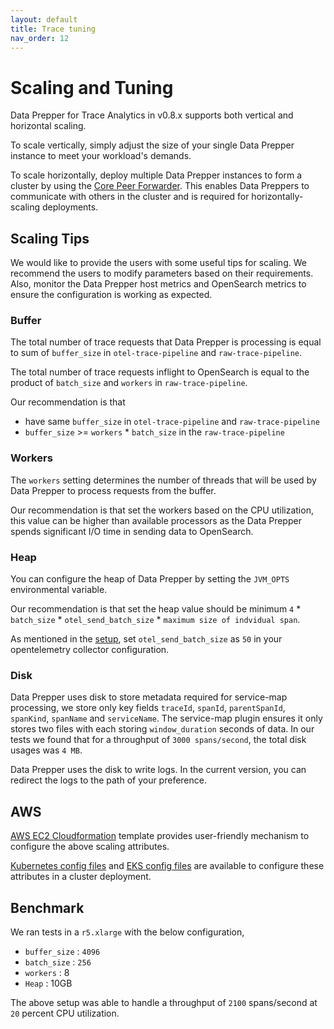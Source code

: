 ```yaml
---
layout: default
title: Trace tuning
nav_order: 12
---
```


# Scaling and Tuning

Data Prepper for Trace Analytics in v0.8.x supports both vertical and horizontal scaling. 

To scale vertically, simply adjust the size of your single Data Prepper instance to meet your workload's demands. 

To scale horizontally, deploy multiple Data Prepper instances to form a cluster by using the [Core Peer Forwarder](https://github.com/opensearch-project/data-prepper/blob/main/docs/peer_forwarder.md). This enables Data Preppers to communicate with others in the cluster and is required for horizontally-scaling deployments.

## Scaling Tips

We would like to provide the users with some useful tips for scaling. We recommend the users to modify parameters based on their requirements. Also, monitor the Data Prepper host metrics and OpenSearch metrics to ensure the configuration is working as expected.

### Buffer

The total number of trace requests that Data Prepper is processing is equal to sum of `buffer_size` in `otel-trace-pipeline` and `raw-trace-pipeline`. 

The total number of trace requests inflight to OpenSearch is equal to the product of `batch_size` and `workers` in `raw-trace-pipeline`.

Our recommendation is that
 * have same `buffer_size` in `otel-trace-pipeline` and `raw-trace-pipeline`
 * `buffer_size` >= `workers` * `batch_size` in the `raw-trace-pipeline`
 

### Workers

The `workers` setting determines the number of threads that will be used by Data Prepper to process requests from the buffer. 

Our recommendation is that set the workers based on the CPU utilization, this value can be higher than available processors as the Data Prepper spends significant I/O time in sending data to OpenSearch.

### Heap

You can configure the heap of Data Prepper by setting the `JVM_OPTS` environmental variable. 

Our recommendation is that set the heap value should be minimum `4` * `batch_size` * `otel_send_batch_size` * `maximum size of indvidual span`.

As mentioned in the [setup](trace_setup.md#opentelemetry-collector), set `otel_send_batch_size` as `50` in your opentelemetry collector configuration.

### Disk

Data Prepper uses disk to store metadata required for service-map processing, we store only key fields `traceId`, `spanId`, `parentSpanId`, `spanKind`, `spanName` and `serviceName`. The service-map plugin ensures it only stores two files with each storing `window_duration` seconds of data. In our tests we found that for a throughput of `3000 spans/second`, the total disk usages was `4 MB`.

Data Prepper uses the disk to write logs. In the current version, you can redirect the logs to the path of your preference.


## AWS

[AWS EC2 Cloudformation](../deployment-template/ec2/data-prepper-ec2-deployment-cfn.yaml) template provides user-friendly mechanism to configure the above scaling attributes.

[Kubernetes config files](../deployment-template/k8s/README.md) and [EKS config files](../deployment-template/eks/README.md) are available to configure these attributes in a cluster deployment.

## Benchmark

We ran tests in a `r5.xlarge` with the below configuration,
 
 * `buffer_size` : `4096`
 * `batch_size` : `256`
 * `workers` : 8
 * `Heap` : 10GB
 
The above setup was able to handle a throughput of `2100` spans/second at `20` percent CPU utilization.
 
